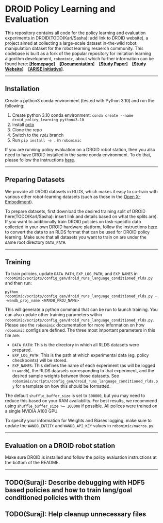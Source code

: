 # DROID Policy Learning and Evaluation

This repository contains all code for the policy learning and evaluation experiments in DROID(TODO(Karl/Sasha): add link to DROID website), a project aimed at collecting a large-scale dataset in-the-wild robot manipulation dataset for the robot learning resaerch community. This codebase is built as a fork of the popular repository for imitation learning algorithm development, `robomimic`, about which further information can be found here: [**[Homepage]**](https://robomimic.github.io/) &ensp; [**[Documentation]**](https://robomimic.github.io/docs/introduction/overview.html) &ensp; [**[Study Paper]**](https://arxiv.org/abs/2108.03298) &ensp; [**[Study Website]**](https://robomimic.github.io/study/) &ensp; [**[ARISE Initiative]**](https://github.com/ARISE-Initiative).

-------
## Installation
Create a python3 conda environment (tested with Python 3.10) and run the following:

1. Create python 3.10 conda environment: `conda create --name droid_policy_learning python=3.10`
2. Install [octo](https://github.com/octo-models/octo)
3. Clone the repo
4. Switch to the `r2d2` branch
5. Run `pip install -e .` in `robomimic`

If you are running policy evaluation on a DROID robot station, then you also need to have DROID installed in the same conda environment. To do that, please follow the instructions [here](https://github.com/AlexanderKhazatsky/DROID).

-------
## Preparing Datasets
We provide all DROID datasets in RLDS, which makes it easy to co-train with various other robot-learning datasets (such as those in the [Open X-Embodiment](https://robotics-transformer-x.github.io/)).

To prepare datasets, first download the desired training split of DROID here(TODO(Karl/Sasha): insert link and details based on what the splits are).
If you want to additionally train DROID policies on task-specific data collected in your own DROID hardware platform, follow the instructions [here](https://github.com/kpertsch/droid_dataset_builder?tab=readme-ov-file) to convert the data to an RLDS format that can be used for DROID policy learning. Make sure
that all datasets you want to train on are under the same root directory `DATA_PATH`.

-------
## Training
To train policies, update `DATA_PATH`, `EXP_LOG_PATH`, and `EXP_NAMES` in `robomimic/scripts/config_gen/droid_runs_language_conditioned_rlds.py` and then run:

`python robomimic/scripts/config_gen/droid_runs_language_conditioned_rlds.py --wandb_proj_name <WANDB_PROJ_NAME>`

This will generate a python command that can be run to launch training. You can also update other training parameters within `robomimic/scripts/config_gen/droid_runs_language_conditioned_rlds.py`. Please see the `robomimic` documentation for more information on how `robomimic` configs are defined. The three
most important parameters in this file are:

- `DATA_PATH`: This is the directory in which all RLDS datasets were prepared.
- `EXP_LOG_PATH`: This is the path at which experimental data (eg. policy checkpoints) will be stored.
- `EXP_NAMES`: This defines the name of each experiment (as will be logged in `wandb`), the RLDS datasets corresponding to that experiment, and the desired sample weights between those datasets. See `robomimic/scripts/config_gen/droid_runs_language_conditioned_rlds.py` for a template on how this should be formatted.

The default `shuffle_buffer_size` is set to `500000`, but you may need to reduce this based on your RAM availability. For best results, we recommend using `shuffle_buffer_size >= 100000` if possible. All polices were trained on a single NVIDIA A100 GPU.

To specify your information for Weights and Biases logging, make sure to update the `WANDB_ENTITY` and `WANDB_API_KEY` values in `robomimic/macros.py`.

-------
## Evaluation on a DROID robot station
Make sure DROID is installed and follow the policy evaluation instructions at the bottom of the README. 

-------
## TODO(Suraj): Describe debugging with HDF5 based policies and how to train lang/goal conditioned policies with them
## TODO(Suraj): Help cleanup unnecessary files